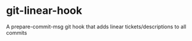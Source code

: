 # git-linear-hook
A prepare-commit-msg git hook that adds linear tickets/descriptions to all commits
